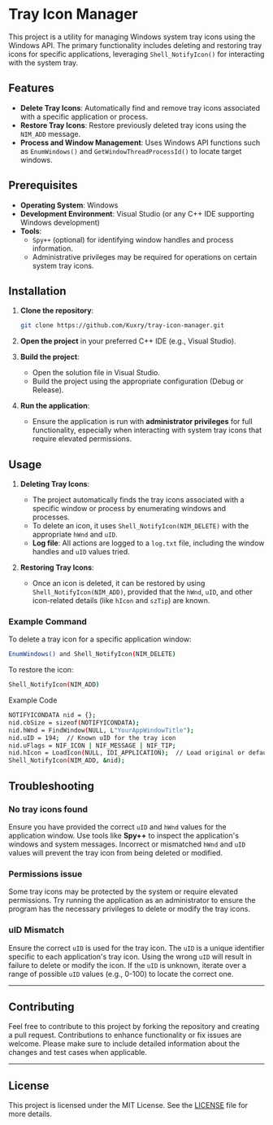 # Tray Icon Manager

This project is a utility for managing Windows system tray icons using the Windows API. The primary functionality includes deleting and restoring tray icons for specific applications, leveraging `Shell_NotifyIcon()` for interacting with the system tray.

## Features
- **Delete Tray Icons**: Automatically find and remove tray icons associated with a specific application or process.
- **Restore Tray Icons**: Restore previously deleted tray icons using the `NIM_ADD` message.
- **Process and Window Management**: Uses Windows API functions such as `EnumWindows()` and `GetWindowThreadProcessId()` to locate target windows.

## Prerequisites

- **Operating System**: Windows
- **Development Environment**: Visual Studio (or any C++ IDE supporting Windows development)
- **Tools**: 
  - `Spy++` (optional) for identifying window handles and process information.
  - Administrative privileges may be required for operations on certain system tray icons.

## Installation

1. **Clone the repository**:
    ```bash
    git clone https://github.com/Kuxry/tray-icon-manager.git
    ```

2. **Open the project** in your preferred C++ IDE (e.g., Visual Studio).
   
3. **Build the project**:
    - Open the solution file in Visual Studio.
    - Build the project using the appropriate configuration (Debug or Release).
    
4. **Run the application**:
    - Ensure the application is run with **administrator privileges** for full functionality, especially when interacting with system tray icons that require elevated permissions.

## Usage

1. **Deleting Tray Icons**:
   - The project automatically finds the tray icons associated with a specific window or process by enumerating windows and processes.
   - To delete an icon, it uses `Shell_NotifyIcon(NIM_DELETE)` with the appropriate `hWnd` and `uID`.
   - **Log file**: All actions are logged to a `log.txt` file, including the window handles and `uID` values tried.

2. **Restoring Tray Icons**:
   - Once an icon is deleted, it can be restored by using `Shell_NotifyIcon(NIM_ADD)`, provided that the `hWnd`, `uID`, and other icon-related details (like `hIcon` and `szTip`) are known.

### Example Command

To delete a tray icon for a specific application window:
```bash
EnumWindows() and Shell_NotifyIcon(NIM_DELETE)
 ```
To restore the icon:
```bash
Shell_NotifyIcon(NIM_ADD)
 ```

Example Code
```bash
NOTIFYICONDATA nid = {};
nid.cbSize = sizeof(NOTIFYICONDATA);
nid.hWnd = FindWindow(NULL, L"YourAppWindowTitle");
nid.uID = 194;  // Known uID for the tray icon
nid.uFlags = NIF_ICON | NIF_MESSAGE | NIF_TIP;
nid.hIcon = LoadIcon(NULL, IDI_APPLICATION);  // Load original or default icon
Shell_NotifyIcon(NIM_ADD, &nid);
 ```


## Troubleshooting

### No tray icons found
Ensure you have provided the correct `uID` and `hWnd` values for the application window. Use tools like **Spy++** to inspect the application's windows and system messages. Incorrect or mismatched `hWnd` and `uID` values will prevent the tray icon from being deleted or modified.

### Permissions issue
Some tray icons may be protected by the system or require elevated permissions. Try running the application as an administrator to ensure the program has the necessary privileges to delete or modify the tray icons.

### uID Mismatch
Ensure the correct `uID` is used for the tray icon. The `uID` is a unique identifier specific to each application's tray icon. Using the wrong `uID` will result in failure to delete or modify the icon. If the `uID` is unknown, iterate over a range of possible `uID` values (e.g., 0-100) to locate the correct one.

---

## Contributing

Feel free to contribute to this project by forking the repository and creating a pull request. Contributions to enhance functionality or fix issues are welcome. Please make sure to include detailed information about the changes and test cases when applicable.

---

## License

This project is licensed under the MIT License. See the [LICENSE](LICENSE) file for more details.
